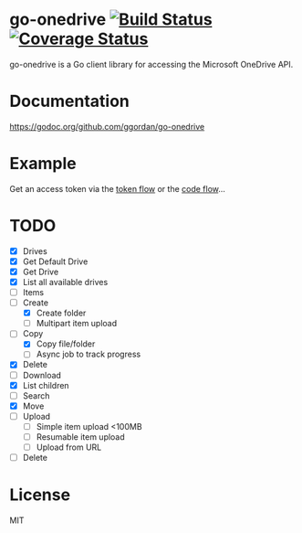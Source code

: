 # go-onedrive [![Build Status](https://travis-ci.org/ggordan/go-onedrive.svg?branch=master)](https://travis-ci.org/ggordan/go-onedrive) [![Coverage Status](https://coveralls.io/repos/ggordan/go-onedrive/badge.svg?branch=master)](https://coveralls.io/r/ggordan/go-onedrive?branch=master)


go-onedrive is a Go client library for accessing the Microsoft OneDrive API.

# Documentation

https://godoc.org/github.com/ggordan/go-onedrive

# Example

Get an access token via the [token flow](http://onedrive.github.io/auth/msa_oauth.htm#token-flow) or the [code flow](http://onedrive.github.io/auth/msa_oauth.htm#code-flow)...

# TODO

- [x] Drives
 - [x] Get Default Drive
 - [x] Get Drive
 - [x] List all available drives
- [ ] Items
 - [ ] Create
 	- [x] Create folder
 	- [ ] Multipart item upload
 - [ ] Copy
 	- [x] Copy file/folder
 	- [ ] Async job to track progress
 - [x] Delete
 - [ ] Download
 - [x] List children
 - [ ] Search
 - [x] Move
 - [ ] Upload
 	- [ ] Simple item upload <100MB
 	- [ ] Resumable item upload
 	- [ ] Upload from URL
 - [ ] Delete

# License

MIT
